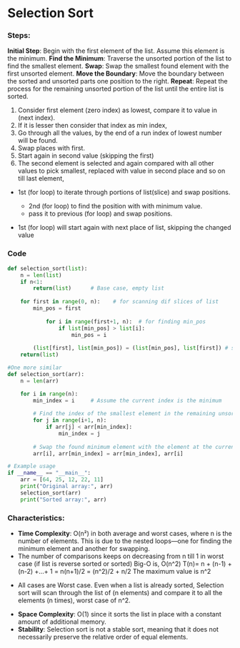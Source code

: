 # Selection Sort

### Steps:
**Initial Step**:  Begin with the first element of the list. Assume this element is the minimum.
**Find the Minimum**: Traverse the unsorted portion of the list to find the smallest element.
**Swap**: Swap the smallest found element with the first unsorted element.
**Move the Boundary**:  Move the boundary between the sorted and unsorted parts one position to the right.
**Repeat**: Repeat the process for the remaining unsorted portion of the list until the entire list is sorted.

1. Consider first element (zero index) as lowest, compare it to value in (next index).
2. If it is lesser then consider that index as min index, 
3. Go through all the values, by the end of a run index of lowest number will be found.
4. Swap places with first.
5. Start again in second value (skipping the first)
6. The second element is selected and again compared with all other values to pick smallest, replaced with value in second place and so on till last element, 

* 1st (for loop) to iterate through portions of list(slice) and swap positions.
	* 2nd (for loop) to find the position with with minimum value.
	* pass it to previous (for loop) and swap positions.

* 1st (for loop) will start again with next place of list, skipping the changed value

### Code
```python
def selection_sort(list):
	n = len(list)
	if n<1:
		return(list)      # Base case, empty list
		
	for first in range(0, n):    # for scanning dif slices of list
		min_pos = first
		
			for i in range(first+1, n):  # for finding min_pos
				if list[min_pos] > list[i]:
					min_pos = i
					
		(list[first], list[min_pos]) = (list[min_pos], list[first]) # swapping values
	return(list)
```

```python   
#One more similar
def selection_sort(arr):
    n = len(arr)

    for i in range(n):
        min_index = i     # Assume the current index is the minimum
        
        # Find the index of the smallest element in the remaining unsorted portion
        for j in range(i+1, n):
            if arr[j] < arr[min_index]:
                min_index = j
        
        # Swap the found minimum element with the element at the current index
        arr[i], arr[min_index] = arr[min_index], arr[i]

# Example usage
if __name__ == "__main__":
    arr = [64, 25, 12, 22, 11]
    print("Original array:", arr)
    selection_sort(arr)
    print("Sorted array:", arr)
```

### Characteristics:
- **Time Complexity**: O(n²) in both average and worst cases, where n is the number of elements. This is due to the nested loops—one for finding the minimum element and another for swapping.
- The number of comparisons keeps on decreasing from n till 1 in worst case (if list is reverse sorted or sorted)
	Big-O is, O(n^2)
	T(n)= n + (n-1) + (n-2) +...+ 1 = n(n+1)/2 = (n^2)/2 + n/2
	The maximum value is n^2	
	
* All cases are Worst case. Even when a list is already sorted, Selection sort will scan through the list of (n elements) and compare it to all the elements (n times), worst case of n^2.

- **Space Complexity**: O(1) since it sorts the list in place with a constant amount of additional memory.
- **Stability**: Selection sort is not a stable sort, meaning that it does not necessarily preserve the relative order of equal elements.
